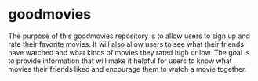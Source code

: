 # goodmovies
The purpose of this goodmovies repository is to allow users to sign up and rate their favorite movies. It will also allow users to see what their friends have watched and what kinds of movies they rated high or low. The goal is to provide information that will make it helpful for users to know what movies their friends liked and encourage them to watch a movie together.
